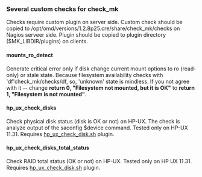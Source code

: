 ### Several custom checks for check_mk 
Checks require custom plugin on server side. Custom check should be copied to /opt/omd/versions/1.2.8p25.cre/share/check_mk/checks on Nagios serveer side. Plugin should be copied to plugin directory ($MK_LIBDIR/plugins) on clients.

#### mounts_ro_detect
Generate critical error only if disk change current mount options to ro (read-only) or stale state. Because filesystem availability checks with 'df'check_mk/checks/df, so, 'unknown' state is mindless. If you not agree with it -- change  **return 0, "Filesystem not mounted, but it is OK"** to  **return 1, "Filesystem is not mounted"**.


#### hp_ux_check_disks
Check physical disk status (disk is OK or not) on HP-UX. The check is analyze output of the saconfig $device command. Tested only on HP-UX 11.31. Requires [hp_ux_check_disk.sh](https://github.com/4815162342lost/check_mk_plugins_and_checks/blob/master/plugins/hp_ux_check_disk.sh) plugin.


#### hp_ux_check_disks_total_status
Check RAID total status (OK or not) on HP-UX. Tested only on HP UX 11.31. Requires [hp_ux_check_disk.sh](https://github.com/4815162342lost/check_mk_plugins_and_checks/blob/master/plugins/hp_ux_check_disk.sh) plugin.

